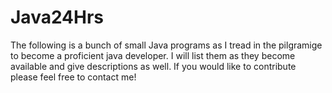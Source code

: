 # Java24Hrs

The following is a bunch of small Java programs as I tread in the pilgramige to become a proficient java developer. I will list them as they become available and give descriptions as well. If you would like to contribute please feel free to contact me!
